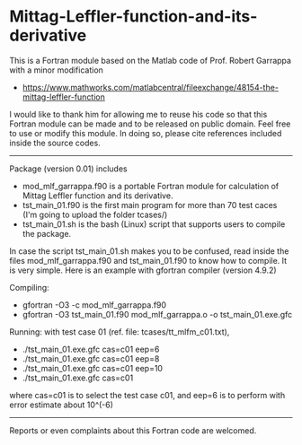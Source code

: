 # Mittag-Leffler-function-and-its-derivative

This is a Fortran module based on the Matlab code of Prof. Robert Garrappa with a minor modification

+ https://www.mathworks.com/matlabcentral/fileexchange/48154-the-mittag-leffler-function

I would like to thank him for allowing me to reuse his code so that this Fortran module can be made and to be released on public domain. Feel free to use or modify this module. In doing so, please cite references included inside the source codes.

--------------------------------
Package (version 0.01) includes

+ mod_mlf_garrappa.f90  is a portable Fortran module for calculation of Mittag Leffler function and its derivative.
+ tst_main_01.f90 is the first main program for more than 70 test caces (I'm going to upload the folder tcases/)
+ tst_main_01.sh is the bash (Linux) script that supports users to compile the package. 

In case the script tst_main_01.sh makes you to be confused, read inside the files mod_mlf_garrappa.f90 and tst_main_01.f90 to know how to compile. It is very simple. Here is an example with gfortran compiler (version 4.9.2)

Compiling:

+ gfortran  -O3  -c  mod_mlf_garrappa.f90
+ gfortran  -O3  tst_main_01.f90  mod_mlf_garrappa.o  -o  tst_main_01.exe.gfc

Running: with test case 01 (ref. file: tcases/tt_mlfm_c01.txt), 

+ ./tst_main_01.exe.gfc cas=c01 eep=6
+ ./tst_main_01.exe.gfc cas=c01 eep=8
+ ./tst_main_01.exe.gfc cas=c01 eep=10
+ ./tst_main_01.exe.gfc cas=c01 

where cas=c01 is to select the test case c01, and eep=6 is to perform with error estimate about 10^(-6)

--------------------------------

Reports or even complaints about this Fortran code are welcomed.
